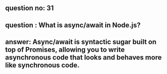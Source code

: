 
      
## question no: 31

## question : What is async/await in Node.js?

## answer: Async/await is syntactic sugar built on top of Promises, allowing you to write asynchronous code that looks and behaves more like synchronous code.
      